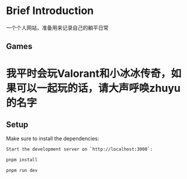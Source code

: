 # Brief Introduction

一个个人网站，准备用来记录自己的躺平日常

## Games

# 我平时会玩Valorant和小冰冰传奇，如果可以一起玩的话，请大声呼唤zhuyu的名字

## Setup

Make sure to install the dependencies:

```bash
Start the development server on `http://localhost:3000`:

pnpm install

pnpm run dev
